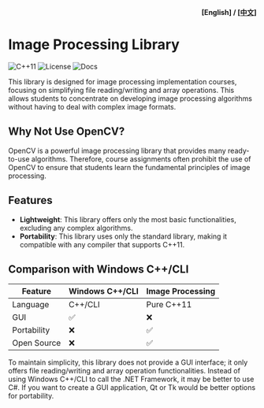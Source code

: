 <p align="right"><b>[English] / <a href="">[中文]</a></b></p>
 
# Image Processing Library

![C++11](https://img.shields.io/badge/C++-std11%20-blue.svg?style=flat-square)
![License](https://img.shields.io/badge/License-MIT-blue.svg?style=flat-square)
![Docs](https://img.shields.io/badge/Docs-中文-blue.svg?style=flat-square)

This library is designed for image processing implementation courses, focusing on simplifying file reading/writing and array operations. This allows students to concentrate on developing image processing algorithms without having to deal with complex image formats.

## Why Not Use OpenCV?

OpenCV is a powerful image processing library that provides many ready-to-use algorithms. Therefore, course assignments often prohibit the use of OpenCV to ensure that students learn the fundamental principles of image processing.

## Features

- **Lightweight**: This library offers only the most basic functionalities, excluding any complex algorithms.
- **Portability**: This library uses only the standard library, making it compatible with any compiler that supports C++11.

## Comparison with Windows C++/CLI

| Feature       | Windows C++/CLI | Image Processing |
|---------------|------------------|------------------|
| Language      | C++/CLI          | Pure C++11       |
| GUI           | ✅               | ❌               |
| Portability   | ❌               | ✅               |
| Open Source   | ❌               | ✅               |

To maintain simplicity, this library does not provide a GUI interface; it only offers file reading/writing and array operation functionalities. Instead of using Windows C++/CLI to call the .NET Framework, it may be better to use C#. If you want to create a GUI application, Qt or Tk would be better options for portability.
